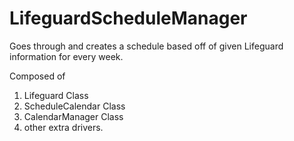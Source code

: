 # LifeguardScheduleManager
Goes through and creates a schedule based off of given Lifeguard information for every week. 

Composed of 
1. Lifeguard Class
2. ScheduleCalendar Class
3. CalendarManager Class
4. other extra drivers. 


